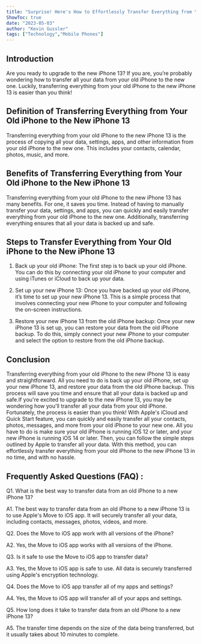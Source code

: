 ```yaml
---
title: "Surprise! Here's How to Effortlessly Transfer Everything from Your Old iPhone to the New iPhone 13!"
ShowToc: true 
date: "2023-05-03"
author: "Kevin Gussler" 
tags: ["Technology","Mobile Phones"]
---
```

## Introduction
Are you ready to upgrade to the new iPhone 13? If you are, you’re probably wondering how to transfer all your data from your old iPhone to the new one. Luckily, transferring everything from your old iPhone to the new iPhone 13 is easier than you think! 

## Definition of Transferring Everything from Your Old iPhone to the New iPhone 13
Transferring everything from your old iPhone to the new iPhone 13 is the process of copying all your data, settings, apps, and other information from your old iPhone to the new one. This includes your contacts, calendar, photos, music, and more.

## Benefits of Transferring Everything from Your Old iPhone to the New iPhone 13
Transferring everything from your old iPhone to the new iPhone 13 has many benefits. For one, it saves you time. Instead of having to manually transfer your data, settings, and apps, you can quickly and easily transfer everything from your old iPhone to the new one. Additionally, transferring everything ensures that all your data is backed up and safe. 

## Steps to Transfer Everything from Your Old iPhone to the New iPhone 13
1. Back up your old iPhone: The first step is to back up your old iPhone. You can do this by connecting your old iPhone to your computer and using iTunes or iCloud to back up your data. 

2. Set up your new iPhone 13: Once you have backed up your old iPhone, it’s time to set up your new iPhone 13. This is a simple process that involves connecting your new iPhone to your computer and following the on-screen instructions.

3. Restore your new iPhone 13 from the old iPhone backup: Once your new iPhone 13 is set up, you can restore your data from the old iPhone backup. To do this, simply connect your new iPhone to your computer and select the option to restore from the old iPhone backup. 

## Conclusion
Transferring everything from your old iPhone to the new iPhone 13 is easy and straightforward. All you need to do is back up your old iPhone, set up your new iPhone 13, and restore your data from the old iPhone backup. This process will save you time and ensure that all your data is backed up and safe.If you're excited to upgrade to the new iPhone 13, you may be wondering how you'll transfer all your data from your old iPhone. Fortunately, the process is easier than you think! With Apple's iCloud and Quick Start feature, you can quickly and easily transfer all your contacts, photos, messages, and more from your old iPhone to your new one. All you have to do is make sure your old iPhone is running iOS 12 or later, and your new iPhone is running iOS 14 or later. Then, you can follow the simple steps outlined by Apple to transfer all your data. With this method, you can effortlessly transfer everything from your old iPhone to the new iPhone 13 in no time, and with no hassle.

## Frequently Asked Questions (FAQ) :
Q1. What is the best way to transfer data from an old iPhone to a new iPhone 13?

A1. The best way to transfer data from an old iPhone to a new iPhone 13 is to use Apple's Move to iOS app. It will securely transfer all your data, including contacts, messages, photos, videos, and more.

Q2. Does the Move to iOS app work with all versions of the iPhone?

A2. Yes, the Move to iOS app works with all versions of the iPhone.

Q3. Is it safe to use the Move to iOS app to transfer data?

A3. Yes, the Move to iOS app is safe to use. All data is securely transferred using Apple's encryption technology.

Q4. Does the Move to iOS app transfer all of my apps and settings?

A4. Yes, the Move to iOS app will transfer all of your apps and settings.

Q5. How long does it take to transfer data from an old iPhone to a new iPhone 13?

A5. The transfer time depends on the size of the data being transferred, but it usually takes about 10 minutes to complete.


